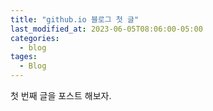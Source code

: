 ```yaml
---
title: "github.io 블로그 첫 글"
last_modified_at: 2023-06-05T08:06:00-05:00
categories:
  - blog
tages:
  - Blog
---
```


첫 번째 글을 포스트 해보자.
